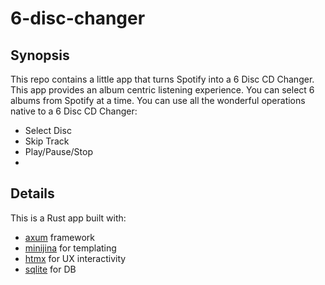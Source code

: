# 6-disc-changer

## Synopsis

This repo contains a little app that turns Spotify into a 6 Disc CD Changer. This app provides an album centric listening experience. You can select 6 albums from Spotify at a time. You can use all the wonderful operations native to a 6 Disc CD Changer:
- Select Disc
- Skip Track
- Play/Pause/Stop
-

## Details

This is a Rust app built with:
- [axum](https://docs.rs/axum/latest/axum/) framework
- [minijina](https://docs.rs/minijinja/latest/minijinja/) for templating
- [htmx](https://htmx.org/) for UX interactivity
- [sqlite](https://sqlite.org/index.html) for DB
